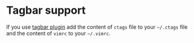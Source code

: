 # Tagbar support

If you use [tagbar plugin](https://github.com/majutsushi/tagbar) add the content
of `ctags` file to your `~/.ctags` file and the content of `vimrc` to your
`~/.vimrc`.
